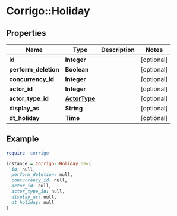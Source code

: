 # Corrigo::Holiday

## Properties

| Name | Type | Description | Notes |
| ---- | ---- | ----------- | ----- |
| **id** | **Integer** |  | [optional] |
| **perform_deletion** | **Boolean** |  | [optional] |
| **concurrency_id** | **Integer** |  | [optional] |
| **actor_id** | **Integer** |  | [optional] |
| **actor_type_id** | [**ActorType**](ActorType.md) |  | [optional] |
| **display_as** | **String** |  | [optional] |
| **dt_holiday** | **Time** |  | [optional] |

## Example

```ruby
require 'corrigo'

instance = Corrigo::Holiday.new(
  id: null,
  perform_deletion: null,
  concurrency_id: null,
  actor_id: null,
  actor_type_id: null,
  display_as: null,
  dt_holiday: null
)
```

